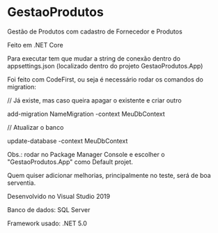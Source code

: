 # GestaoProdutos
Gestão de Produtos com cadastro de Fornecedor e Produtos

Feito em .NET Core

Para executar tem que mudar a string de conexão dentro do appsettings.json (localizado dentro do projeto GestaoProdutos.App)

Foi feito com CodeFirst, ou seja é necessário rodar os comandos do migration:

// Já existe, mas caso queira apagar o existente e criar outro

add-migration NameMigration -context MeuDbContext

// Atualizar o banco

update-database -context MeuDbContext

Obs.: rodar no Package Manager Console e escolher o "GestaoProdutos.App" como Default projet.

Quem quiser adicionar melhorias, principalmente no teste, será de boa serventia.

Desenvolvido no Visual Studio 2019

Banco de dados: SQL Server

Framework usado: .NET 5.0
